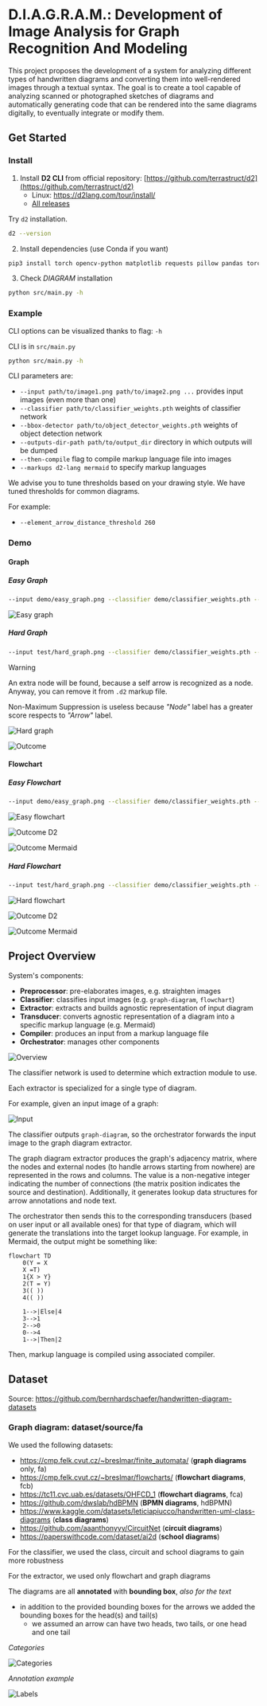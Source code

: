 # D.I.A.G.R.A.M.: Development of Image Analysis for Graph Recognition And Modeling

This project proposes the development of a system for analyzing different types of handwritten diagrams and converting them into well-rendered images through a textual syntax.
The goal is to create a tool capable of analyzing scanned or photographed sketches of diagrams and automatically generating code that can be rendered into the same diagrams digitally, 
to eventually integrate or modify them.


## Get Started

### Install

1. Install **D2 CLI** from official repository: [https://github.com/terrastruct/d2](https://github.com/terrastruct/d2)
    - Linux: https://d2lang.com/tour/install/
    - [All releases](https://github.com/terrastruct/d2/releases)


Try `d2` installation.

```bash
d2 --version
```

2. Install dependencies (use Conda if you want)

```bash
pip3 install torch opencv-python matplotlib requests pillow pandas torchvision numpy shapely transformers sentencepiece protobuf torchmetrics scikit-learn
```

3. Check _DIAGRAM_ installation

```bash
python src/main.py -h
```

### Example

CLI options can be visualized thanks to flag: `-h`

CLI is in `src/main.py`

```bash
python src/main.py -h
```

CLI parameters are:

- `--input path/to/image1.png path/to/image2.png ...` provides input images (even more than one)
- `--classifier path/to/classifier_weights.pth` weights of classifier network
- `--bbox-detector path/to/object_detector_weights.pth` weights of object detection network
- `--outputs-dir-path path/to/output_dir` directory in which outputs will be dumped
- `--then-compile` flag to compile markup language file into images
- `--markups d2-lang mermaid` to specify markup languages

We advise you to tune thresholds based on your drawing style. We have tuned thresholds for common diagrams.

For example:

- `--element_arrow_distance_threshold 260`


### Demo

#### Graph

##### Easy Graph

```bash
--input demo/easy_graph.png --classifier demo/classifier_weights.pth --bbox-detector demo/object_detector_weights.pth --outputs-dir-path demo/outcome --then-compile --element_arrow_distance_threshold 150
```

![Easy graph](assets/images/easy_graph.png)


##### Hard Graph

```bash
--input test/hard_graph.png --classifier demo/classifier_weights.pth --bbox-detector demo/object_detector_weights.pth --outputs-dir-path demo/outcome --then-compile --element_arrow_distance_threshold 250
```

> [!WARNING]
> An extra node will be found, because a self arrow is recognized as a node. Anyway, you can remove it from `.d2` markup file.
> 
> Non-Maximum Suppression is useless because _"Node"_ label has a greater score respects to _"Arrow"_ label.

![Hard graph](assets/images/hard_graph.png)

![Outcome](assets/images/hard_graph_outcome.svg)


#### Flowchart

##### Easy Flowchart

```bash
--input demo/easy_graph.png --classifier demo/classifier_weights.pth --bbox-detector demo/object_detector_weights.pth --outputs-dir-path demo/outcome --then-compile --element_arrow_distance_threshold 150
```

![Easy flowchart](assets/images/easy_flowchart.png)

![Outcome D2](assets/images/easy_flow_outcome_d2.svg)

![Outcome Mermaid](assets/images/easy_flow_outcome_mermaid.png)

##### Hard Flowchart

```bash
--input test/hard_graph.png --classifier demo/classifier_weights.pth --bbox-detector demo/object_detector_weights.pth --outputs-dir-path demo/outcome --then-compile --element_arrow_distance_threshold 350
```

![Hard flowchart](assets/images/hard_flowchart.png)

![Outcome D2](assets/images/hard_flow_outcome_d2.svg)

![Outcome Mermaid](assets/images/hard_flow_mermaid_outcome.png)


## Project Overview

System's components:

- **Preprocessor**: pre-elaborates images, e.g. straighten images
- **Classifier**: classifies input images (e.g. `graph-diagram`, `flowchart`)
- **Extractor**: extracts and builds agnostic representation of input diagram
- **Transducer**: converts agnostic representation of a diagram into a specific markup language (e.g. Mermaid)
- **Compiler**: produces an input from a markup language file
- **Orchestrator**: manages other components 

![Overview](assets/images/overview.png)

The classifier network is used to determine which extraction module to use.

Each extractor is specialized for a single type of diagram.

For example, given an input image of a graph:

![Input](assets/images/easy_flowchart.png)

The classifier outputs `graph-diagram`, so the orchestrator forwards the input image to the graph diagram extractor.

The graph diagram extractor produces the graph's adjacency matrix, where the nodes and external nodes (to handle arrows starting from nowhere) are represented in the rows and columns. The value is a non-negative integer indicating the number of connections (the matrix position indicates the source and destination). Additionally, it generates lookup data structures for arrow annotations and node text.

The orchestrator then sends this to the corresponding transducers (based on user input or all available ones) for that type of diagram, which will generate the translations into the target lookup language.
For example, in Mermaid, the output might be something like:

```
flowchart TD
	0(Y = X
	X =T)
	1{X > Y}
	2(T = Y)
	3(( ))
	4(( ))

	1-->|Else|4
	3-->1
	2-->0
	0-->4
	1-->|Then|2

```

Then, markup language is compiled using associated compiler.



## Dataset

Source: https://github.com/bernhardschaefer/handwritten-diagram-datasets


### Graph diagram: dataset/source/fa

We used the following datasets:
- https://cmp.felk.cvut.cz/~breslmar/finite_automata/ (**graph diagrams** only, fa)
- https://cmp.felk.cvut.cz/~breslmar/flowcharts/ (**flowchart diagrams**, fcb)
- https://tc11.cvc.uab.es/datasets/OHFCD_1 (**flowchart diagrams**, fca)
- https://github.com/dwslab/hdBPMN (**BPMN diagrams**, hdBPMN)
- https://www.kaggle.com/datasets/leticiapiucco/handwritten-uml-class-diagrams (**class diagrams**)
- https://github.com/aaanthonyyy/CircuitNet (**circuit diagrams**)
- https://paperswithcode.com/dataset/ai2d (**school diagrams**)

For the classifier, we used the class, circuit and school diagrams to gain more robustness

For the extractor, we used only flowchart and graph diagrams

The diagrams are all **annotated** with **bounding box**, *also for the text*
- in addition to the provided bounding boxes for the arrows we added the bounding boxes for the head(s) and tail(s)
  - we assumed an arrow can have two heads, two tails, or one head and one tail

*Categories*

![Categories](assets/images/categories-fa.png)

*Annotation example*

![Labels](assets/images/annotation-fa.png)

